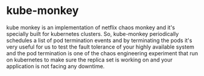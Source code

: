 # kube-monkey
kube monkey is an implementation of netflix chaos monkey and it's specially built for kubernetes clusters. So, kube-monkey periodically schedules a list of pod termination events and by terminating the pods it's very useful for us to test the fault tolerance of your highly available system and the pod termination is one of the chaos engineering experiment that run on kubernetes to make sure the replica set is working on and your application is not facing any downtime.
